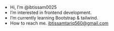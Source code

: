 -  Hi, I’m @ibtissam0025
-  I’m interested in frontend development.
-  I’m currently learning Bootstrap & tailwind.
-  How to reach me. ibtissamtariq560@gmail.com

<!---
ibtissam0025/ibtissam0025 is a ✨ special ✨ repository because its `README.md` (this file) appears on your GitHub profile.
You can click the Preview link to take a look at your changes.
--->
